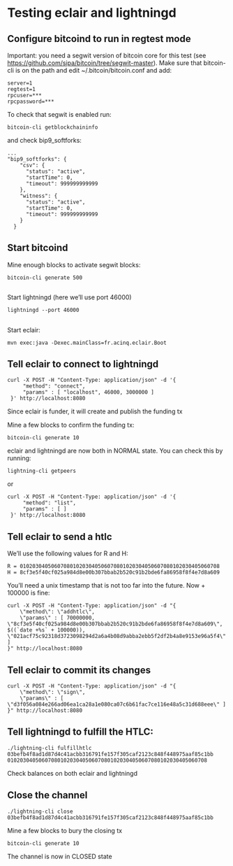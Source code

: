 # Testing eclair and lightningd

## Configure bitcoind to run in regtest mode
Important: you need a segwit version of bitcoin core for this test (see https://github.com/sipa/bitcoin/tree/segwit-master).
Make sure that bitcoin-cli is on the path and edit ~/.bitcoin/bitcoin.conf and add:
```shell
server=1
regtest=1
rpcuser=***
rpcpassword=***
```

To check that segwit is enabled run:
```shell
bitcoin-cli getblockchaininfo
```
and check bip9_softforks:

```
...
"bip9_softforks": {
    "csv": {
      "status": "active",
      "startTime": 0,
      "timeout": 999999999999
    },
    "witness": {
      "status": "active",
      "startTime": 0,
      "timeout": 999999999999
    }
  }
```

## Start bitcoind
Mine enough blocks to activate segwit blocks:
```shell
bitcoin-cli generate 500
```
##
Start lightningd (here we’ll use port 46000)
```shell
lightningd --port 46000
```
##
Start eclair:
```shell
mvn exec:java -Dexec.mainClass=fr.acinq.eclair.Boot
```
## Tell eclair to connect to lightningd

```shell
curl -X POST -H "Content-Type: application/json" -d '{
     "method": "connect",
     "params" : [ "localhost", 46000, 3000000 ]
 }' http://localhost:8080
```
Since eclair is funder, it will create and publish the funding tx

Mine a few blocks to confirm the funding tx:
```shell
bitcoin-cli generate 10
```
eclair and lightningd are now both in NORMAL state.
You can check this by running:
```shell
lightning-cli getpeers
```
or
```shell
curl -X POST -H "Content-Type: application/json" -d '{
     "method": "list",
     "params" : [ ]
 }' http://localhost:8080
 ```


## Tell eclair to send a htlc
We’ll use the following values for R and H:
```
R = 0102030405060708010203040506070801020304050607080102030405060708
H = 8cf3e5f40cf025a984d8e00b307bbab2b520c91b2bde6fa86958f8f4e7d8a609
```

You’ll need a unix timestamp that is not too far into the future. Now + 100000 is fine:
```shell
curl -X POST -H "Content-Type: application/json" -d "{
    \"method\": \"addhtlc\",
    \"params\" : [ 70000000, \"8cf3e5f40cf025a984d8e00b307bbab2b520c91b2bde6fa86958f8f4e7d8a609\", $((`date +%s` + 100000)), \"021acf75c92318d3723098294d2a6a4b08d9abba2ebb5f2df2b4a8e9153e96a5f4\"  ]
}" http://localhost:8080
```

## Tell eclair to commit its changes
```shell
curl -X POST -H "Content-Type: application/json" -d "{
    \"method\": \"sign\",
    \"params\" : [ \"d3f056a084e266ad06ea1ca28a1e080ca07c6b61fac7ce116e48a5c31d688eee\" ]
}" http://localhost:8080
```
## Tell lightningd to fulfill the HTLC:
```shell
./lightning-cli fulfillhtlc 03befb4f8ad1d87d4c41acbb316791fe157f305caf2123c848f448975aaf85c1bb 0102030405060708010203040506070801020304050607080102030405060708
```
Check balances on both eclair and lightningd

## Close the channel
```shell
./lightning-cli close 03befb4f8ad1d87d4c41acbb316791fe157f305caf2123c848f448975aaf85c1bb
```
Mine a few blocks to bury the closing tx
```shell
bitcoin-cli generate 10
```
The channel is now in CLOSED state






